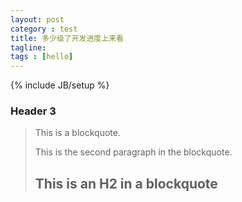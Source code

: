```yaml
---
layout: post
category : test
title: 多少级了开发进度上来看
tagline: 
tags : [hello]
---
```

{% include JB/setup %}

### Header 3

> This is a blockquote.
> 
> This is the second paragraph in the blockquote.
>
> ## This is an H2 in a blockquote

